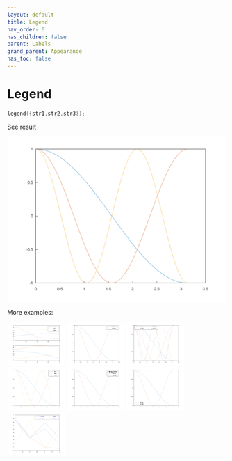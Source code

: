 ```yaml
---
layout: default
title: Legend
nav_order: 6
has_children: false
parent: Labels
grand_parent: Appearance
has_toc: false
---
```

# Legend

```cpp
legend({str1,str2,str3});
```


See result

[![example_legend_1](legend/legend_1.svg)](https://github.com/alandefreitas/matplotplusplus/blob/master/examples/appearance/labels/legend/legend_1.cpp)

More examples:
    
[![example_legend_2](legend/legend_2_thumb.png)](https://github.com/alandefreitas/matplotplusplus/blob/master/examples/appearance/labels/legend/legend_2.cpp)  [![example_legend_3](legend/legend_3_thumb.png)](https://github.com/alandefreitas/matplotplusplus/blob/master/examples/appearance/labels/legend/legend_3.cpp)  [![example_legend_4](legend/legend_4_thumb.png)](https://github.com/alandefreitas/matplotplusplus/blob/master/examples/appearance/labels/legend/legend_4.cpp)  [![example_legend_5](legend/legend_5_thumb.png)](https://github.com/alandefreitas/matplotplusplus/blob/master/examples/appearance/labels/legend/legend_5.cpp)  [![example_legend_6](legend/legend_6_thumb.png)](https://github.com/alandefreitas/matplotplusplus/blob/master/examples/appearance/labels/legend/legend_6.cpp)  [![example_legend_7](legend/legend_7_thumb.png)](https://github.com/alandefreitas/matplotplusplus/blob/master/examples/appearance/labels/legend/legend_7.cpp)  [![example_legend_8](legend/legend_8_thumb.png)](https://github.com/alandefreitas/matplotplusplus/blob/master/examples/appearance/labels/legend/legend_8.cpp)

  



<!-- Generated with mdsplit: https://github.com/alandefreitas/mdsplit -->

